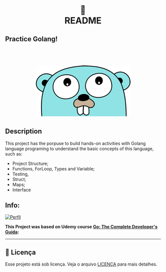 <h1 align="center">
📄<br>README
</h1>

## Practice Golang!
<h1 align="center">
    <br> <img src="go_img.png">
</h1>

## Description

This project has the porpuse to build hands-on activities with Golang language programing  to understand the basic concepts of this language, such as:

- Project Structure; 
- Functions, ForLoop, Types and Variable;
- Testing, 
- Struct;
- Maps;
- Interface



## Info: 

[![Perfil](https://img.shields.io/badge/perfil%20-%23323330.svg?&style=for-the-badge&logo=perfil&logoColor=black&color=F745B5)](https://github.com/rodrigolaa)

**This Project was based on Udemy course [Go: The Complete Developer's Guida](https://www.udemy.com/course/go-the-complete-developers-guide/):**

---


## 🍜 Licença

Esse projeto está sob licença. Veja o arquivo [LICENÇA](LICENSE.md) para mais detalhes.<br>
